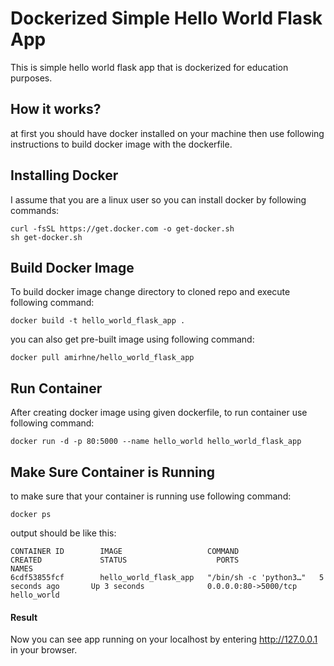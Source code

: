 # Dockerized Simple Hello World Flask App

This is simple hello world flask app that is dockerized for education purposes.

## How it works?
at first you should have docker installed on your machine then use following instructions to build docker image with the dockerfile.

## Installing Docker
I assume that you are a linux user so you can install docker by following commands:

```
curl -fsSL https://get.docker.com -o get-docker.sh
sh get-docker.sh
```
## Build Docker Image
To build docker image change directory to cloned repo and execute following command:
```
docker build -t hello_world_flask_app .
```
you can also get pre-built image using following command:
```
docker pull amirhne/hello_world_flask_app
```
## Run Container
After creating docker image using given dockerfile, to run container use following command:
```
docker run -d -p 80:5000 --name hello_world hello_world_flask_app
```
## Make Sure Container is Running
to make sure that your container is running use following command:
```
docker ps
```
output should be like this:
```
CONTAINER ID        IMAGE                   COMMAND                  CREATED             STATUS                    PORTS                  NAMES
6cdf53855fcf        hello_world_flask_app   "/bin/sh -c 'python3…"   5 seconds ago       Up 3 seconds              0.0.0.0:80->5000/tcp   hello_world
```

#### Result
Now you can see app running on your localhost by entering http://127.0.0.1 in your browser.
